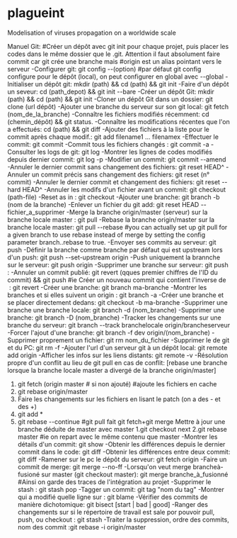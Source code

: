 # plagueint
Modelisation of viruses propagation on a worldwide scale

Manuel Git:
#Créer un dépôt avec git init pour chaque projet, puis placer les codes dans le même dossier que le .git. Attention il faut absolument faire commit car git crée une branche mais
#origin est un alias pointant vers le serveur
-Configurer git: git config --(option)
#par défaut git config configure pour le dépôt (local), on peut configurer en global avec --global
-Initialiser un dépôt git: mkdir (path) && cd (path) && git init
-Faire d'un dépôt un seveur: cd (path_depot) && git init --bare
-Créer un dépôt Git: mkdir (path) && cd (path) && git init
-Cloner un dépôt Git dans un dossier: git clone (url dépôt)
-Ajouter une branche du serveur sur son git local: git fetch (nom_de_la_branche)
-Connaître les fichiers modifiés récemment: cd (chemin_dépôt) && git status.
-Connaître les modifications récentes que l'on a effectués: cd (path) && git diff
-Ajouter des fichiers à la liste pour le commit après chaque modif.: git add filename1 ... filenamex
-Effectuer le commit: git commit
-Commit tous les fichiers changés : git commit -a 
-Consulter les logs de git: git log
-Montrer les lignes de codes modifiés depuis dernier commit: git log -p
-Modifier un commit: git commit --amend
-Annuler le dernier commit sans changement des fichiers: git reset HEAD^
-Annuler un commit précis sans changement des fichiers: git reset (n° commit)
-Annuler le dernier commit et changement des fichiers: git reset --hard HEAD^
-Annuler les modifs d'un fichier avant un commit: git checkout (path-file)
-Reset <file> as in <commit>: git checkout <commit> <file>
-Ajouter une branche: git branch -b (nom de la branche)
-Enlever un fichier du git add: git reset HEAD -- fichier_a_supprimer
-Merge la branche origin/master (serveur) sur la branche locale master : git pull
-Rebase la branche origin/master sur la branche locale master: git pull --rebase
#you can actually set up git pull for a given branch to use rebase instead of merge by setting the config parameter branch.<name>.rebase to true.
-Envoyer ses commits au serveur: git push
-Définir la branche <branch> comme branche par défaut qui est upstream lors d'un push: git push --set-upstream origin <branch>
-Push uniquement la brannche <branch> sur le serveur: git push origin <branch>
-Supprimer une branche sur serveur: git push :<branch>
-Annuler un commit publié: git revert (qques premier chiffres de l'ID du commit) && git push
#ie Créer un nouveau commit qui contient l'inverse de <commit> : git revert <commit>
-Créer une branche: git branch ma-branche
-Montrer les branches et si elles suivent un origin : git branch -a
-Créer une branche et se placer directement dedans: git checkout -b ma-branche
-Supprimer une branche une branche locale: git branch -d (nom_branche)
-Supprimer une branche: git branch -D (nom_branche)
-Tracker les changements sur une branche du serveur: git branch --track branchelocale origin/brancheserveur
-Forcer l'ajout d'une branche: git branch -f dev origin/(nom_branche)
-Supprimer proprement un fichier: git rm nom_du_fichier
-Supprimer le <file> de git et du PC: git rm -f <file>
-Ajouter l'url d'un serveur git à un dépôt local: git remote add origin <url>
-Afficher les infos sur les liens distants: git remote -v
-Résolution propre d'un conflit au lieu de git pull en cas de conflit: [rebase une branche lorsque la branche locale master a divergé de la branche origin/master]
1. git fetch (origin master # si non ajouté) #ajoute les fichiers en cache
2. git rebase origin/master 
3. Faire les changements sur les fichiers en lisant le patch (on a des - et des +) 
4. git add * 
5. git rebase --continue
#git pull fait git fetch+git merge
Mettre à jour une branche déduite de master avec master
1.git checkout next
2.git rebase master
#ie on repart avec le même contenu que master
-Montrer les détails d'un commit: git show <id du commit>
-Obtenir les différences depuis le dernier commit dans le code: git diff
-Obtenir les différences entre deux commit: git diff <commit1> <commit2>
-Ramener sur le pc le dépôt du serveur: git fetch origin
-Faire un commit de merge: git merge --no-ff
-Lorsqu'on veut merge brancheà-fusioné sur master (git checkout master): git merge branche_à_fusionné
#Ainsi on garde des traces de l'intégration au projet
-Supprimer le stash : git stash pop
-Tagger un commit: git tag "nom du tag"
-Montrer qui a modifié quelle ligne sur <file>: git blame <file>
-Vérifier des commits de manière dichotomique: git bisect [start | bad | good]
-Ranger des changements sur si le répertoire de travail est sale por pouvoir pull, push, ou checkout : git stash
-Traiter la suppression, ordre des commits, nom des commit :git rebase -i origin/master

